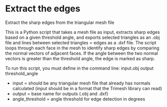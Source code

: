 # Extract the edges
Extract the sharp edges from the triangular mesh file

This is a Python script that takes a mesh file as input, extracts sharp edges based on a given threshold angle, and exports selected triangles as an .obj file and lines between selected triangles = edges as a .dxf file. The script loops through each face in the mesh to identify sharp edges by comparing the normal vectors of adjacent faces. If the angle between the two normal vectors is greater than the threshold angle, the edge is marked as sharp.

To run this script, you must define in the command line: input.obj output threshold_angle

+ input = should be any triangular mesh file that already has normals calculated (input should be in a format that the Trimesh library can read)
+ output = base name for outputs (.obj and .dxf)
+ angle_threshold = angle threshold for edge detection in degrees
